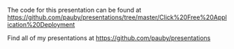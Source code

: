 The code for this presentation can be found at https://github.com/pauby/presentations/tree/master/Click%20Free%20Application%20Deployment

Find all of my presentations at https://github.com/pauby/presentations